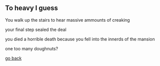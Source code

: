 ## To heavy I guess 

You walk up the stairs to hear massive ammounts of creaking

your final step sealed the deal

you died a horrible death because you fell into the innerds of the mansion

one too many doughnuts?

[go back](Journey-ends.md)